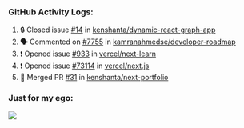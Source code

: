 

  <h3>GitHub Activity Logs:</h3>

  <!--START_SECTION:activity-->

1. 🔒 Closed issue [#14](https://github.com/kenshanta/dynamic-react-graph-app/issues/14) in [kenshanta/dynamic-react-graph-app](https://github.com/kenshanta/dynamic-react-graph-app)
2. 🗣 Commented on [#7755](https://github.com/kamranahmedse/developer-roadmap/issues/7755#issuecomment-2496198849) in [kamranahmedse/developer-roadmap](https://github.com/kamranahmedse/developer-roadmap)
3. ❗ Opened issue [#933](https://github.com/vercel/next-learn/issues/933) in [vercel/next-learn](https://github.com/vercel/next-learn)
4. ❗ Opened issue [#73114](https://github.com/vercel/next.js/issues/73114) in [vercel/next.js](https://github.com/vercel/next.js)
5. 🎉 Merged PR [#31](https://github.com/kenshanta/next-portfolio/pull/31) in [kenshanta/next-portfolio](https://github.com/kenshanta/next-portfolio)
      <!--END_SECTION:activity-->




### Just for my ego:

![](https://komarev.com/ghpvc/?username=kenshanta&color=orange&style=for-the-badge)

